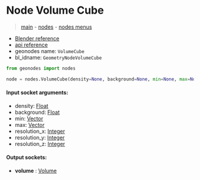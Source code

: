 # Node Volume Cube

> [main](../structure.md) - [nodes](nodes.md) - [nodes menus](nodes_menus.md)

- [Blender reference](https://docs.blender.org/manual/en/latest/modeling/geometry_nodes/volume/volume_cube.html)
- [api reference](https://docs.blender.org/api/current/bpy.types.GeometryNodeVolumeCube.html)
- geonodes name: `VolumeCube`
- bl_idname: `GeometryNodeVolumeCube`

```python
from geonodes import nodes

node = nodes.VolumeCube(density=None, background=None, min=None, max=None, resolution_x=None, resolution_y=None, resolution_z=None)
```

#### Input socket arguments:

- density: [Float](Float.md)
- background: [Float](Float.md)
- min: [Vector](Vector.md)
- max: [Vector](Vector.md)
- resolution_x: [Integer](Integer.md)
- resolution_y: [Integer](Integer.md)
- resolution_z: [Integer](Integer.md)

#### Output sockets:

- **volume** : [Volume](Volume.md)

